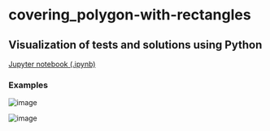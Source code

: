 # covering_polygon-with-rectangles

## Visualization of tests and solutions using Python
[Jupyter notebook (.ipynb)](TechArena_Challenge.ipynb)

### Examples
![image](https://user-images.githubusercontent.com/48153570/208210416-0448ec62-bb0f-4e49-939f-04f5a296a14c.png)

![image](https://user-images.githubusercontent.com/48153570/208210531-eb75c574-8494-4812-9f16-fb7b35cb9dc9.png)
